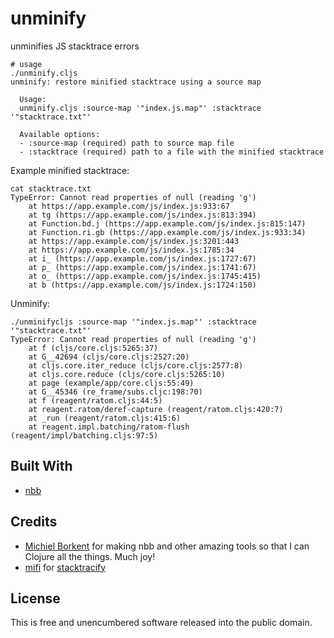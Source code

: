 # unminify
unminifies JS stacktrace errors

```shell
# usage
./unminify.cljs
unminify: restore minified stacktrace using a source map

  Usage:
  unminify.cljs :source-map '"index.js.map"' :stacktrace '"stacktrace.txt"'

  Available options:
  - :source-map (required) path to source map file
  - :stacktrace (required) path to a file with the minified stacktrace
```

Example minified stacktrace:
```shell
cat stacktrace.txt
TypeError: Cannot read properties of null (reading 'g')
    at https://app.example.com/js/index.js:933:67
    at tg (https://app.example.com/js/index.js:813:394)
    at Function.bd.j (https://app.example.com/js/index.js:815:147)
    at Function.ri.gb (https://app.example.com/js/index.js:933:34)
    at https://app.example.com/js/index.js:3201:443
    at https://app.example.com/js/index.js:1785:34
    at i_ (https://app.example.com/js/index.js:1727:67)
    at p_ (https://app.example.com/js/index.js:1741:67)
    at o_ (https://app.example.com/js/index.js:1745:415)
    at b (https://app.example.com/js/index.js:1724:150)
```

Unminify:
```shell
./unminifycljs :source-map '"index.js.map"' :stacktrace '"stacktrace.txt"'
TypeError: Cannot read properties of null (reading 'g')
    at f (cljs/core.cljs:5265:37)
    at G__42694 (cljs/core.cljs:2527:20)
    at cljs.core.iter_reduce (cljs/core.cljs:2577:8)
    at cljs.core.reduce (cljs/core.cljs:5265:10)
    at page (example/app/core.cljs:55:49)
    at G__45346 (re_frame/subs.cljc:198:70)
    at f (reagent/ratom.cljs:44:5)
    at reagent.ratom/deref-capture (reagent/ratom.cljs:420:7)
    at _run (reagent/ratom.cljs:415:6)
    at reagent.impl.batching/ratom-flush (reagent/impl/batching.cljs:97:5)
```

## Built With
* [nbb](https://github.com/babashka/nbb)


## Credits
* [Michiel Borkent](https://github.com/borkdude) for making nbb and other amazing tools so that I can Clojure all the things. Much joy!
* [mifi](https://github.com/mifi) for [stacktracify](https://github.com/mifi/stacktracify)

## License
This is free and unencumbered software released into the public domain.
